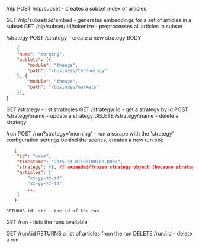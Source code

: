 /nlp
POST /nlp/subset - creates a subset index of articles

GET /nlp/subset/:id/embed - generates embeddings for a set of articles in a subset
GET /nlp/subset/:id/tokenize - preprocesses all articles in subset

/strategy
POST /strategy - create a new strategy
    BODY
```json
    {
    "name": "morning",
    "outlets": [{
        "module": "theage",
        "path": "/business/technology"
    }, {
        "module": "theage",
        "path": "/business/markets"
    }],
}
```

GET /strategy - list strategies
GET /strategy/:id - get a strategy by id
POST /strategy/:name - update a strategy
DELETE /strategy/:name - delete a strategy

/run
POST /run?strategy='morning' - run a scrape with the 'strategy' configuration settings
    behind the scenes, creates a new run obj:
```json
   {
    "id": "xxxx",
    "timestamp": "2015-01-01T00:00:00.000Z",
    "strategy": {}, // expanded/frozen strategy object (because strategy might change in future)
    "articles": [
        "xx-yy-zz-id",
        "xx-yy-zz-id",
        ...
    ]
   }
```
    RETURNS id: str - the id of the run
GET /run - lists the runs available

GET /run/:id
    RETURNS a list of articles from the run
DELETE /run/:id - delete a run